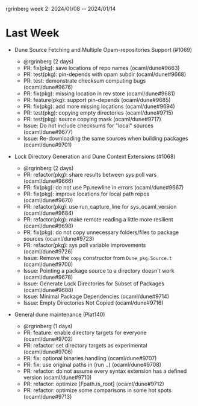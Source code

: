 rgrinberg week 2: 2024/01/08 -- 2024/01/14

# Last Week

- Dune Source Fetching and Multiple Opam-repositories Support (#1069)
  - @rgrinberg (2 days)
  - PR: fix(pkg): save locations of repo names (ocaml/dune#9663)
  - PR: test(pkg): pin-depends with opam subdir (ocaml/dune#9668)
  - PR: test: demonstrate checksum computing bugs (ocaml/dune#9676)
  - PR: fix(pkg): missing location in rev store (ocaml/dune#9681)
  - PR: feature(pkg): support pin-depends (ocaml/dune#9685)
  - PR: fix(pkg): add more missing locations (ocaml/dune#9694)
  - PR: test(pkg): copying empty directories (ocaml/dune#9715)
  - PR: test(pkg): source copying mask (ocaml/dune#9717)
  - Issue: Do not include checksums for "local" sources (ocaml/dune#9677)
  - Issue: Re-downloading the same sources when building packages (ocaml/dune#9701)

- Lock Directory Generation and Dune Context Extensions (#1068)
  - @rgrinberg (2 days)
  - PR: refactor(pkg): share results between sys poll vars (ocaml/dune#9666)
  - PR: fix(pkg): do not use Pp.newline in errors (ocaml/dune#9667)
  - PR: fix(pkg): improve locations for local path repos (ocaml/dune#9670)
  - PR: refactor(pkg): use run_capture_line for sys_ocaml_version (ocaml/dune#9684)
  - PR: refactor(pkg): make remote reading a little more resilient (ocaml/dune#9698)
  - PR: fix(pkg): do not copy unnecessary folders/files to package sources (ocaml/dune#9723)
  - PR: refactor(pkg): sys poll variable improvements (ocaml/dune#9726)
  - Issue: Remove the `copy` constructor from `Dune_pkg.Source.t` (ocaml/dune#9700)
  - Issue: Pointing a package source to a directory doesn't work (ocaml/dune#9678)
  - Issue: Generate Lock Directories for Subset of Packages (ocaml/dune#9688)
  - Issue: Minimal Package Dependencies (ocaml/dune#9714)
  - Issue: Empty Directories Not Copied (ocaml/dune#9716)

- General dune maintenance (Plat140)
  - @rgrinberg (1 days)
  - PR: feature: enable directory targets for everyone (ocaml/dune#9702)
  - PR: refactor: set directory targets as experimental (ocaml/dune#9706)
  - PR: fix: optional binaries handling (ocaml/dune#9707)
  - PR: fix: use original paths in (run ..) (ocaml/dune#9708)
  - PR: refactor: do not assume every syntax extension has a defined version (ocaml/dune#9710)
  - PR: refactor: optimize [Fpath.is_root] (ocaml/dune#9712)
  - PR: refactor: optimize some comparisons in some hot spots (ocaml/dune#9713)
